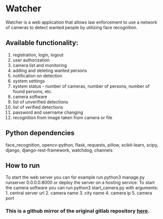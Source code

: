 # Watcher

Watcher is a web application that allows law enforcement to use a network of 
cameras to detect wanted people by utilizing face recognition.

## Available functionality:
1. registration, login, logout
2. user authorization
3. camera list and monitoring
4. adding and deleting wanted persons
5. notification on detection
6. system settings
7. system status - number of cameras, number of persons, number of found persons, etc.
8. camera software
9. list of unverified detections
10. list of verified detections
11. password and username changing
12. recognition from image taken from camera or file

## Python dependencies
face_recognition, opencv-python, flask, requests, pillow, scikit-learn, scipy, 
django, django-rest-framework, watchdog, channels

## How to run
To start the web server you can for example run python3 manage.py runserver 0.0.0.0:8000 
or deploy the server on a hosting service.
To start the camera software you can run python3 start_camera.py with arguments:
    1. central server url
    2. camera name
    3. city name
    4. camera ip
    5. camera port

### This is a github mirror of the original gitlab repository [here](https://gitlab.com/runt1m33rr0r/watcher).
